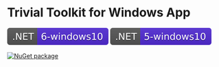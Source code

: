 # Trivial Toolkit for Windows App

![.NET 6 - Windows 10](./docs/assets/badge_NET_6_Win10.svg)
![.NET 5 - Windows 10](./docs/assets/badge_NET_5_Win10.svg)

[![NuGet package](https://img.shields.io/nuget/dt/Trivial.WindowsKit?label=nuget+downloads)](https://www.nuget.org/packages/Trivial.WindowsKit)
